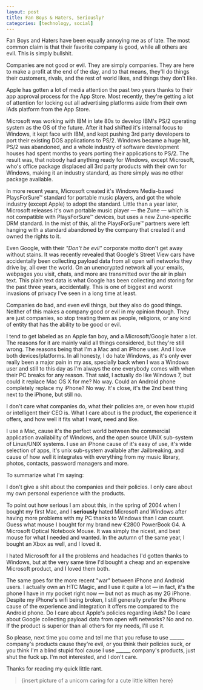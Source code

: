```yaml
---
layout: post
title: Fan Boys & Haters, Seriously?
categories: [technology, social]
---
```


Fan Boys and Haters have been equally annoying me as of late. The most common claim is that their favorite company is good, while all others are evil. This is simply bullshit.

Companies are not good or evil. They are simply companies. They are here to make a profit at the end of the day, and to that means, they'll do things their customers, rivals, and the rest of world likes, and things they don't like.

Apple has gotten a lot of media attention the past two years thanks to their app approval process for the App Store. Most recently, they're getting a lot of attention for locking out all advertising platforms aside from their own iAds platform from the App Store.

Microsoft was working with IBM in late 80s to develop IBM's PS/2 operating system as the OS of the future. After it had shifted it's internal focus to Windows, it kept face with IBM, and kept pushing 3rd party developers to port their existing DOS applications to PS/2. Windows became a huge hit, PS/2 was abandoned, and a whole industry of software development houses had spent months to years porting their applications to PS/2. The result was, that nobody had anything ready for Windows, except Microsoft, who's office package displaced all 3rd party products with their own for Windows, making it an industry standard, as there simply was no other package available.

In more recent years, Microsoft created it's Windows Media-based PlaysForSure™ standard for portable music players, and got the whole industry (except Apple) to adopt the standard. Little than a year later, Microsoft releases it's own portable music player — the Zune — which is not compatible with PlaysForSure™ devices, but uses a new Zune-specific DRM standard. In the mist of this, all the PlaysForSure™ partners were left hanging with a standard abandoned by the company that created it and owned the rights to it.

Even Google, with their *"Don't be evil"* corporate motto don't get away without stains. It was recently revealed that Google's Street View cars have accidentally been collecting payload data from all open wifi networks they drive by, all over the world. On an unencrypted network all your emails, webpages you visit, chats, and more are transmitted over the air in plain text. This plain text data is what Google has been collecting and storing for the past three years, accidentally. This is one of biggest and worst invasions of privacy I've seen in a long time at least.

Companies do bad, and even evil things, but they also do good things. Neither of this makes a company good or evil in my opinion though. They are just companies, so stop treating them as people, religions, or any kind of entity that has the ability to be good or evil.

I tend to get labeled as an Apple fan boy, and a Microsoft/Google hater a lot. The reasons for it are mainly valid all things considered, but they're still wrong. The reasons being that I'm a Mac and an iPhone user. And I love both devices/platforms. In all honesty, I do hate Windows, as it's only ever really been a major pain in my ass, specially back when I was a Windows user and still to this day as I'm always the one everybody comes with when their PC breaks for any reason. That said, I actually do like Windows 7, but could it replace Mac OS X for me? No way. Could an Android phone completely replace my iPhone? No way. It's close, it's the 2nd best thing next to the iPhone, but still no.

I don't care what companies do, what their policies are, or even how stupid or intelligent their CEO is. What I care about is the product, the experience it offers, and how well it fits what I want, need and like.

I use a Mac, cause it's the perfect world between the commercial application availability of Windows, and the open source UNIX sub-system of Linux/UNIX systems. I use an iPhone cause of it's easy of use, it's wide selection of apps, it's unix sub-system available after Jailbreaking, and cause of how well it integrates with everything from my music library, photos, contacts, password managers and more.

To summarize what I'm saying:

I don't give a shit about the companies and their policies. I only care about my own personal experience with the products.

To point out how serious I am about this, in the spring of 2004 when I bought my first Mac, and I **seriously** hated Microsoft and Windows after having more problems with my PC thanks to Windows than I can count. Guess what mouse I bought for my brand new €2800 PowerBook G4. A Microsoft Optical Notebook Mouse. It was simply the nicest, and best mouse for what I needed and wanted. In the autumn of the same year, I bought an Xbox as well, and I loved it.

I hated Microsoft for all the problems and headaches I'd gotten thanks to Windows, but at the very same time I'd bought a cheap and an expensive Microsoft product, and I loved them both.

The same goes for the more recent "war" between iPhone and Android users. I actually own an HTC Magic, and I use it quite a lot — in fact, it's the phone I have in my pocket right now — but not as much as my 2G iPhone. Despite my iPhone's wifi being broken, I still generally prefer the iPhone cause of the experience and integration it offers me compared to the Android phone. Do I care about Apple's policies regarding iAds? Do I care about Google collecting payload data from open wifi networks? No and no. If the product is superior than all others for my needs, I'll use it.

So please, next time you come and tell me that you refuse to use \_\_\_\_\_\_ company's products cause they're evil, or you think their policies suck, or you think I'm a blind stupid fool cause I use \_\_\_\_\_\_ company's products, just shut the fuck up. I'm not interested, and I don't care.

Thanks for reading my quick little rant.

> {insert picture of a unicorn caring for a cute little kitten here}